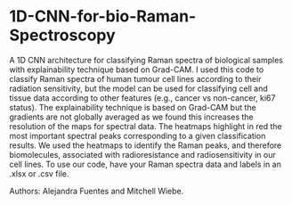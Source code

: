 # 1D-CNN-for-bio-Raman-Spectroscopy
A 1D CNN architecture for classifying Raman spectra of biological samples with explainability technique based on Grad-CAM.
I used this code to classify Raman spectra of human tumour cell lines according to their radiation sensitivity, but the model can be used for classifying cell and tissue data according to other features (e.g., cancer vs non-cancer, ki67 status).
The explainability technique is based on Grad-CAM but the gradients are not globally averaged as we found this increases the resolution of the maps for spectral data. The heatmaps highlight in red the most important spectral peaks corresponding to a given classification results. We used the heatmaps to identify the Raman peaks, and therefore biomolecules, associated with radioresistance and radiosensitivity in our cell lines. 
To use our code, have your Raman spectra data and labels in an .xlsx or .csv file.

Authors: Alejandra Fuentes and Mitchell Wiebe. 
